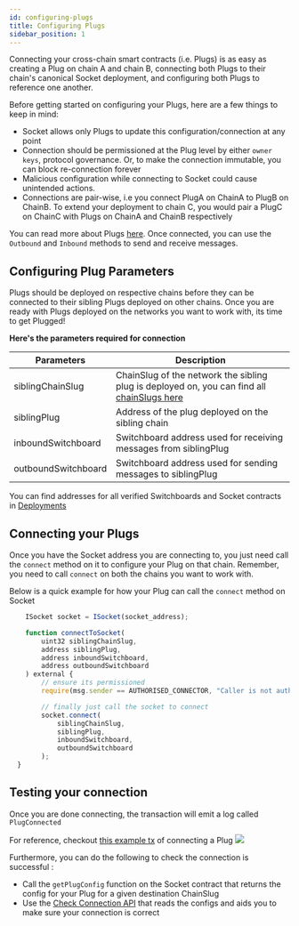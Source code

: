 ```yaml
---
id: configuring-plugs
title: Configuring Plugs
sidebar_position: 1
---
```

Connecting your cross-chain smart contracts (i.e. Plugs) is as easy as creating a Plug on chain A and chain B, connecting both Plugs to their chain's canonical Socket deployment, and configuring both Plugs to reference one another. 

Before getting started on configuring your Plugs, here are a few things to keep in mind: 
- Socket allows only Plugs to update this configuration/connection at any point
- Connection should be permissioned at the Plug level by either `owner keys`, protocol governance. Or, to make the connection immutable, you can block re-connection forever
- Malicious configuration while connecting to Socket could cause unintended actions.
- Connections are pair-wise, i.e you connect PlugA on ChainA to PlugB on ChainB. To extend your deployment to chain C, you would pair a PlugC on ChainC with Plugs on ChainA and ChainB respectively

You can read more about Plugs [here](../../Learn/Components/Plugs.md). Once connected, you can use the `Outbound` and `Inbound` methods to send and receive messages.

## Configuring Plug Parameters

Plugs should be deployed on respective chains before they can be connected to their sibling Plugs deployed on other chains. Once you are ready with Plugs deployed on the networks you want to work with, its time to get Plugged!

**Here's the parameters required for connection**

| Parameters | Description |
| --- | --- |
| siblingChainSlug | ChainSlug of the network the sibling plug is deployed on, you can find all [chainSlugs here](../../Dev%20Resources/Deployments.mdx) |
| siblingPlug | Address of the plug deployed on the sibling chain |
| inboundSwitchboard | Switchboard address used for receiving messages from siblingPlug |
| outboundSwitchboard | Switchboard address used for sending messages to siblingPlug |

You can find addresses for all verified Switchboards and Socket contracts in [Deployments](../../Dev%20Resources/Deployments.mdx)

## Connecting your Plugs

Once you have the Socket address you are connecting to, you just need call the `connect` method on it to configure your Plug on that chain. Remember, you need to call `connect` on both the chains you want to work with.

Below is a quick example for how your Plug can call the `connect` method on Socket

```javascript
    ISocket socket = ISocket(socket_address);

    function connectToSocket(
        uint32 siblingChainSlug,
        address siblingPlug,
        address inboundSwitchboard,
        address outboundSwitchboard
    ) external {
        // ensure its permissioned
        require(msg.sender == AUTHORISED_CONNECTOR, "Caller is not authorised to make make connections");

        // finally just call the socket to connect 
        socket.connect(
            siblingChainSlug,
            siblingPlug,
            inboundSwitchboard,
            outboundSwitchboard
        );
  }
```

## Testing your connection
Once you are done connecting, the transaction will emit a log called `PlugConnected`

For reference, checkout [this example tx](https://goerli.etherscan.io/tx/0x37040ec23ae744c8e4ea2961ceae8a4f32abaf04cc112c017089e95ceefb1653#eventlog) of connecting a Plug
<img src="/img/plug-connected.png" />

Furthermore, you can do the following to check the connection is successful :
- Call the `getPlugConfig` function on the Socket contract that returns the config for your Plug for a given destination ChainSlug
- Use the [Check Connection API](../../Dev%20Resources/APIReference/CheckConnection.md) that reads the configs and aids you to make sure your connection is correct

<!-- // TODO: ADD GIF; ITs time to send it -->
